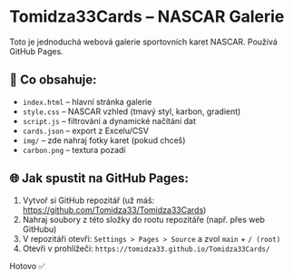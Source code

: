 
# Tomidza33Cards – NASCAR Galerie

Toto je jednoduchá webová galerie sportovních karet NASCAR. Používá GitHub Pages.

## 📁 Co obsahuje:
- `index.html` – hlavní stránka galerie
- `style.css` – NASCAR vzhled (tmavý styl, karbon, gradient)
- `script.js` – filtrování a dynamické načítání dat
- `cards.json` – export z Excelu/CSV
- `img/` – zde nahraj fotky karet (pokud chceš)
- `carbon.png` – textura pozadí

## 🌐 Jak spustit na GitHub Pages:

1. Vytvoř si GitHub repozitář (už máš: https://github.com/Tomidza33/Tomidza33Cards)
2. Nahraj soubory z této složky do rootu repozitáře (např. přes web GitHubu)
3. V repozitáři otevři:
   `Settings > Pages > Source` a zvol `main` + `/ (root)`
4. Otevři v prohlížeči:
   `https://tomidza33.github.io/Tomidza33Cards/`

Hotovo ✅

